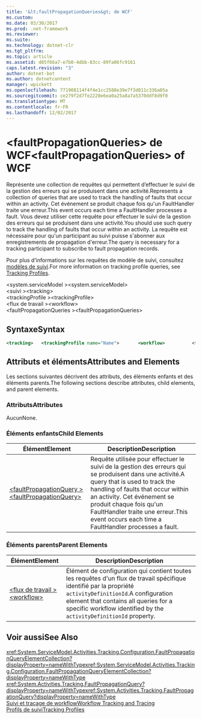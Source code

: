 ```yaml
---
title: '&lt;faultPropagationQueries&gt; de WCF'
ms.custom: 
ms.date: 03/30/2017
ms.prod: .net-framework
ms.reviewer: 
ms.suite: 
ms.technology: dotnet-clr
ms.tgt_pltfrm: 
ms.topic: article
ms.assetid: d85f66a7-e7b0-4dbb-83cc-89fa06fc9161
caps.latest.revision: "3"
author: dotnet-bot
ms.author: dotnetcontent
manager: wpickett
ms.openlocfilehash: 771908114f4f4e1cc2588e39e7f3d811c336a05a
ms.sourcegitcommit: ce279f2d7fe2220e6ea0a25a8a7a5370ddf8d9f0
ms.translationtype: MT
ms.contentlocale: fr-FR
ms.lasthandoff: 12/02/2017
---
```

# <a name="ltfaultpropagationqueriesgt-of-wcf"></a><span data-ttu-id="e0b14-102">&lt;faultPropagationQueries&gt; de WCF</span><span class="sxs-lookup"><span data-stu-id="e0b14-102">&lt;faultPropagationQueries&gt; of WCF</span></span>
<span data-ttu-id="e0b14-103">Représente une collection de requêtes qui permettent d’effectuer le suivi de la gestion des erreurs qui se produisent dans une activité.</span><span class="sxs-lookup"><span data-stu-id="e0b14-103">Represents a collection of queries that are used to track the handling of faults that occur within an activity.</span></span>  <span data-ttu-id="e0b14-104">Cet événement se produit chaque fois qu'un FaultHandler traite une erreur.</span><span class="sxs-lookup"><span data-stu-id="e0b14-104">This event occurs each time a FaultHandler processes a fault.</span></span> <span data-ttu-id="e0b14-105">Vous devez utiliser cette requête pour effectuer le suivi de la gestion des erreurs qui se produisent dans une activité.</span><span class="sxs-lookup"><span data-stu-id="e0b14-105">You should use such query to track the handling of faults that occur within an activity.</span></span> <span data-ttu-id="e0b14-106">La requête est nécessaire pour qu'un participant au suivi puisse s'abonner aux enregistrements de propagation d'erreur.</span><span class="sxs-lookup"><span data-stu-id="e0b14-106">The query is necessary for a  tracking participant to subscribe to fault propagation records.</span></span>  
  
 <span data-ttu-id="e0b14-107">Pour plus d’informations sur les requêtes de modèle de suivi, consultez [modèles de suivi](../../../../../docs/framework/windows-workflow-foundation/tracking-profiles.md).</span><span class="sxs-lookup"><span data-stu-id="e0b14-107">For more information on tracking profile queries, see [Tracking Profiles](../../../../../docs/framework/windows-workflow-foundation/tracking-profiles.md).</span></span>  
  
 <span data-ttu-id="e0b14-108">\<system.serviceModel ></span><span class="sxs-lookup"><span data-stu-id="e0b14-108">\<system.serviceModel></span></span>  
<span data-ttu-id="e0b14-109">\<suivi ></span><span class="sxs-lookup"><span data-stu-id="e0b14-109">\<tracking></span></span>  
<span data-ttu-id="e0b14-110">\<trackingProfile ></span><span class="sxs-lookup"><span data-stu-id="e0b14-110">\<trackingProfile></span></span>  
<span data-ttu-id="e0b14-111">\<flux de travail ></span><span class="sxs-lookup"><span data-stu-id="e0b14-111">\<workflow></span></span>  
<span data-ttu-id="e0b14-112">\<faultPropagationQueries ></span><span class="sxs-lookup"><span data-stu-id="e0b14-112">\<faultPropagationQueries></span></span>  
  
## <a name="syntax"></a><span data-ttu-id="e0b14-113">Syntaxe</span><span class="sxs-lookup"><span data-stu-id="e0b14-113">Syntax</span></span>  
  
```xml
<tracking>   <trackingProfile name="Name">       <workflow>          <faultPropagationQueries>             <faultPropagationQuery activityName="String"                 faultHandlerActivityName="String"/>          </faultPropagationQueries>       </workflow>   </trackingProfile></tracking>  
```

## <a name="attributes-and-elements"></a><span data-ttu-id="e0b14-114">Attributs et éléments</span><span class="sxs-lookup"><span data-stu-id="e0b14-114">Attributes and Elements</span></span>  
 <span data-ttu-id="e0b14-115">Les sections suivantes décrivent des attributs, des éléments enfants et des éléments parents.</span><span class="sxs-lookup"><span data-stu-id="e0b14-115">The following sections describe attributes, child elements, and parent elements.</span></span>  
  
### <a name="attributes"></a><span data-ttu-id="e0b14-116">Attributs</span><span class="sxs-lookup"><span data-stu-id="e0b14-116">Attributes</span></span>  
 <span data-ttu-id="e0b14-117">Aucun</span><span class="sxs-lookup"><span data-stu-id="e0b14-117">None.</span></span>  
  
### <a name="child-elements"></a><span data-ttu-id="e0b14-118">Éléments enfants</span><span class="sxs-lookup"><span data-stu-id="e0b14-118">Child Elements</span></span>  
  
|<span data-ttu-id="e0b14-119">Élément</span><span class="sxs-lookup"><span data-stu-id="e0b14-119">Element</span></span>|<span data-ttu-id="e0b14-120">Description</span><span class="sxs-lookup"><span data-stu-id="e0b14-120">Description</span></span>|  
|-------------|-----------------|  
|[<span data-ttu-id="e0b14-121">\<faultPropagationQuery ></span><span class="sxs-lookup"><span data-stu-id="e0b14-121">\<faultPropagationQuery></span></span>](../../../../../docs/framework/configure-apps/file-schema/windows-workflow-foundation/faultpropagationquery.md)|<span data-ttu-id="e0b14-122">Requête utilisée pour effectuer le suivi de la gestion des erreurs qui se produisent dans une activité.</span><span class="sxs-lookup"><span data-stu-id="e0b14-122">A query that is used to track the handling of faults that occur within an activity.</span></span>  <span data-ttu-id="e0b14-123">Cet événement se produit chaque fois qu'un FaultHandler traite une erreur.</span><span class="sxs-lookup"><span data-stu-id="e0b14-123">This event occurs each time a FaultHandler processes a fault.</span></span>|  
  
### <a name="parent-elements"></a><span data-ttu-id="e0b14-124">Éléments parents</span><span class="sxs-lookup"><span data-stu-id="e0b14-124">Parent Elements</span></span>  
  
|<span data-ttu-id="e0b14-125">Élément</span><span class="sxs-lookup"><span data-stu-id="e0b14-125">Element</span></span>|<span data-ttu-id="e0b14-126">Description</span><span class="sxs-lookup"><span data-stu-id="e0b14-126">Description</span></span>|  
|-------------|-----------------|  
|[<span data-ttu-id="e0b14-127">\<flux de travail ></span><span class="sxs-lookup"><span data-stu-id="e0b14-127">\<workflow></span></span>](../../../../../docs/framework/configure-apps/file-schema/windows-workflow-foundation/workflow.md)|<span data-ttu-id="e0b14-128">Élément de configuration qui contient toutes les requêtes d'un flux de travail spécifique identifié par la propriété `activityDefinitionId`.</span><span class="sxs-lookup"><span data-stu-id="e0b14-128">A configuration element that contains all queries for a specific workflow identified by the `activityDefinitionId` property.</span></span>|  
  
## <a name="see-also"></a><span data-ttu-id="e0b14-129">Voir aussi</span><span class="sxs-lookup"><span data-stu-id="e0b14-129">See Also</span></span>  
 <span data-ttu-id="e0b14-130"><xref:System.ServiceModel.Activities.Tracking.Configuration.FaultPropagationQueryElementCollection?displayProperty=nameWithType></span><span class="sxs-lookup"><span data-stu-id="e0b14-130"><xref:System.ServiceModel.Activities.Tracking.Configuration.FaultPropagationQueryElementCollection?displayProperty=nameWithType></span></span>       
 <span data-ttu-id="e0b14-131"><xref:System.Activities.Tracking.FaultPropagationQuery?displayProperty=nameWithType></span><span class="sxs-lookup"><span data-stu-id="e0b14-131"><xref:System.Activities.Tracking.FaultPropagationQuery?displayProperty=nameWithType></span></span>       
 [<span data-ttu-id="e0b14-132">Suivi et traçage de workflow</span><span class="sxs-lookup"><span data-stu-id="e0b14-132">Workflow Tracking and Tracing</span></span>](../../../../../docs/framework/windows-workflow-foundation/workflow-tracking-and-tracing.md)  
 [<span data-ttu-id="e0b14-133">Profils de suivi</span><span class="sxs-lookup"><span data-stu-id="e0b14-133">Tracking Profiles</span></span>](../../../../../docs/framework/windows-workflow-foundation/tracking-profiles.md)
